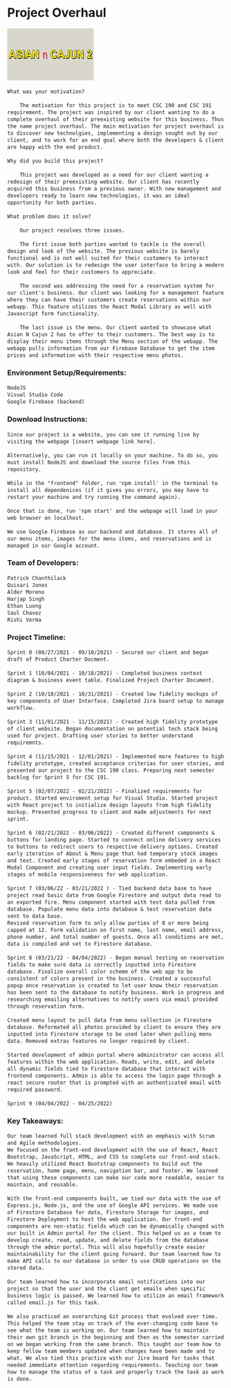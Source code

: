 # Project Overhaul
![Logo](https://github.com/sac-iterators/project_overhaul/blob/main/frontend/src/img/logo.jpg)

    What was your motivation?

        The motivation for this project is to meet CSC 190 and CSC 191 requirement. The project was inspired by our client wanting to do a complete overhaul of their preexisting website for this business. Thus the name project overhaul. The main motivation for project overhaul is to discover new technolgies, implementing a design sought out by our client, and to work for an end goal where both the developers & client are happy with the end product. 

    Why did you build this project?

        This project was developed as a need for our client wanting a redesign of their preexisting website. Our client has recently acquired this business from a previous owner. With new management and developers ready to learn new technologies, it was an ideal opportunity for both parties. 

    What problem does it solve?

        Our project resolves three issues. 
        
        The first issue both parties wanted to tackle is the overall design and look of the website. The previous website is barely functional and is not well suited for their customers to interact with. Our solution is to redesign the user interface to bring a modern look and feel for their customers to appreciate. 

        The second was addressing the need for a reservation system for our client's business. Our client was looking for a management feature where they can have their customers create reservations within our webapp. This feature utilizes the React Modal Library as well with Javascript form functionality. 

        The last issue is the menu. Our client wanted to showcase what Asian N Cajun 2 has to offer to their customers. The best way is to display their menu items through the Menu section of the webapp. The webapp pulls information from our Firebase Database to get the item prices and information with their respective menu photos. 

    
### Environment Setup/Requirements:
    NodeJS
    Visual Studio Code
    Google Firebase (backend)
    
### Download Instructions:

    Since our project is a website, you can see it running live by visiting the webpage [insert webpage link here].

    Alternatively, you can run it locally on your machine. To do so, you must install NodeJS and download the source files from this repository.
    
    While in the "frontend" folder, run 'npm install' in the terminal to install all dependenices (if it gives you errors, you may have to restart your machine and try running the command again).

    Once that is done, run 'npm start' and the webpage will load in your web browser on localhost.
    
    We use Google Firebase as our backend and database. It stores all of our menu items, images for the menu items, and reservations and is managed in our Google account.

### Team of Developers:
    Patrick Chanthilack
    Quixari Jones
    Alder Moreno
    Harjap Singh
    Ethan Luong
    Saul Chavez
    Rishi Verma

### Project Timeline: 
    Sprint 0 (08/27/2021 - 09/10/2021) - Secured our client and began draft of Product Charter Docment.

    Sprint 1 (10/04/2021 - 10/18/2021) - Completed business context diagram & business event table. Finalized Project Charter Document.

    Sprint 2 (10/18/2021 - 10/31/2021) - Created low fidelity mockups of key components of User Interface. Completed Jira board setup to manage workflow.
    
    Sprint 3 (11/01/2021 - 11/15/2021) - Created high fidelity prototype of client website. Began documentation on potential tech stack being used for project. Drafting user stories to better understand requiremnts.

    Sprint 4 (11/15/2021 - 12/01/2021) - Implemented more features to high fidelity prototype, created acceptance criterias for user stories, and presented our project to the CSC 190 class. Preparing next semester backlog for Sprint 5 for CSC 191. 

    Sprint 5 (02/07/2022 - 02/21/2022) - Finalized requirements for product. Started enviroment setup for Visual Studio. Started project with React project to initialize design layouts from high fidelity mockup. Presented progress to client and made adjustments for next sprint. 

    Sprint 6 (02/21/2022 - 03/06/2022) - Created different components & buttons for landing page. Started to connect online delivery services to buttons to redirect users to respective delivery options. Created early iteration of About & Menu page that had temporary stock images and text. Created early stages of reservation form embeded in a React Modal Component and creating user input fields. Implementing early stages of mobile responsiveness for web application. 

    Sprint 7 (03/06/22 - 03/21/2022 ) - Tied backend data base to have project read basic data from Google Firestore and output data read to an exported fire. Menu component started with test data pulled from database. Populate menu data into database & test reservation data sent to data base. 
    Revised reservation form to only allow parties of 8 or more being capped at 12. Form validation on first name, last name, email address, phone number, and total number of guests. Once all conditions are met, data is compiled and set to Firestore database. 

    Sprint 8 (03/21/22 - 04/04/2022) - Began manual testing on reservation fields to make sure data is correctly inputted into Firestore database. Finalize overall color scheme of the web app to be consistent of colors present in the business. Created a successful popup once reservation is created to let user know their reservation has been sent to the database to notify business. Work in progress and researching emailing alternatives to notify users via email provided through reservation form. 

    Created menu layout to pull data from menu collection in Firestore database. Reformated all photos provided by client to ensure they are inputted into Firestore storage to be used later when pulling menu data. Removed extras features no longer required by client. 

    Started development of admin portal where administrator can access all features within the web application. Reads, write, edit, and delete all dynamic fields tied to Firestore database that interact with frontend components. Admin is able to access the login page through a react secure router that is prompted with an authenticated email with required password. 

    Sprint 9 (04/04/2022 - 04/25/2022)


### Key Takeaways: 
    Our team learned full stack development with an emphasis with Scrum and Agile methodologies.
    We focused on the front-end development with the use of React, React Bootstrap, JavaScript, HTML, and CSS to complete our front-end stack. We heavily utilized React Bootstrap components to build out the reservation, home page, menu, navigation bar, and footer. We learned that using these components can make our code more readable, easier to maintain, and reusable.

    With the front-end components built, we tied our data with the use of Express.js, Node.js, and the use of Google API services. We made use of Firestore Database for data, Firestore Storage for images, and Firestore Deployment to host the web application. Our front-end components are non-static fields which can be dynamically changed with our built in Admin portal for the client. This helped us as a team to develop create, read, update, and delete fields from the database through the admin portal. This will also hopefully create easier maintainability for the client going forward. Our team learned how to make API calls to our database in order to use CRUD operations on the stored data.

    Our team learned how to incorporate email notifications into our project so that the user and the client get emails when specific business logic is passed. We learned how to utilize an email framework called email.js for this task.

    We also practiced an overarching Git process that evolved over time. This helped the team stay on track of the ever-changing code base to see what the team is working on. Our team learned how to maintain their own git branch in the beginning and then as the semester carried on we began working from the same branch. This taught our team how to keep fellow team members updated when changes have been made and to what. We also tied this practice with our Jira board for tasks that needed immediate attention regarding requirements. Teaching our team how to manage the status of a task and properly track the task as work is done. 